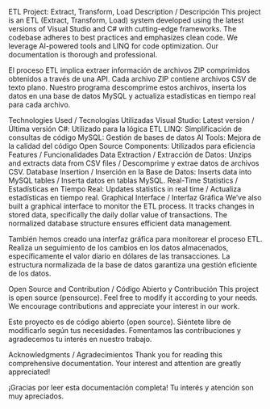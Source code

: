 ETL Project: Extract, Transform, Load
Description / Descripción
This project is an ETL (Extract, Transform, Load) system developed using the latest versions of Visual Studio and C# with cutting-edge frameworks. The codebase adheres to best practices and emphasizes clean code. We leverage AI-powered tools and LINQ for code optimization. Our documentation is thorough and professional.

El proceso ETL implica extraer información de archivos ZIP comprimidos obtenidos a través de una API. Cada archivo ZIP contiene archivos CSV de texto plano. Nuestro programa descomprime estos archivos, inserta los datos en una base de datos MySQL y actualiza estadísticas en tiempo real para cada archivo.

Technologies Used / Tecnologías Utilizadas
Visual Studio: Latest version / Última versión
C#: Utilizado para la lógica ETL
LINQ: Simplificación de consultas de código
MySQL: Gestión de bases de datos
AI Tools: Mejora de la calidad del código
Open Source Components: Utilizados para eficiencia
Features / Funcionalidades
Data Extraction / Extracción de Datos: Unzips and extracts data from CSV files / Descomprime y extrae datos de archivos CSV.
Database Insertion / Inserción en la Base de Datos: Inserts data into MySQL tables / Inserta datos en tablas MySQL.
Real-Time Statistics / Estadísticas en Tiempo Real: Updates statistics in real time / Actualiza estadísticas en tiempo real.
Graphical Interface / Interfaz Gráfica
We’ve also built a graphical interface to monitor the ETL process. It tracks changes in stored data, specifically the daily dollar value of transactions. The normalized database structure ensures efficient data management.

También hemos creado una interfaz gráfica para monitorear el proceso ETL. Realiza un seguimiento de los cambios en los datos almacenados, específicamente el valor diario en dólares de las transacciones. La estructura normalizada de la base de datos garantiza una gestión eficiente de los datos.

Open Source and Contribution / Código Abierto y Contribución
This project is open source (pensource). Feel free to modify it according to your needs. We encourage contributions and appreciate your interest in our work.

Este proyecto es de código abierto (open source). Siéntete libre de modificarlo según tus necesidades. Fomentamos las contribuciones y agradecemos tu interés en nuestro trabajo.

Acknowledgments / Agradecimientos
Thank you for reading this comprehensive documentation. Your interest and attention are greatly appreciated!

¡Gracias por leer esta documentación completa! Tu interés y atención son muy apreciados.
